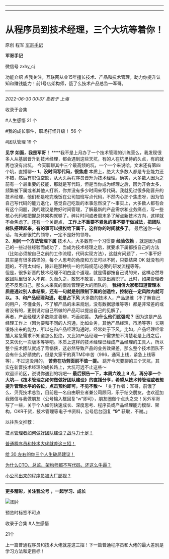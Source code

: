 ----------------------------------------
----------------------------------------
#  从程序员到技术经理，三个大坑等着你！

原创 程军  [ 军哥手记 ](javascript:void\(0\);)

**军哥手记** ![]()

微信号 zxhy_cj

功能介绍 点我关注，互联网从业15年擅长技术、产品和技术管理，助力你提升认知和赚钱能力！前1号店架构师，饿了么技术产品总监—军哥。

____

_2022-06-30 00:37_ _发表于 上海_

收录于合集

#人生感悟 21 个

#我的成长事件，职场打怪升级！ 56 个

#团队管理 19 个

**见字 如面，我是军哥！**
****我不是上月办了一个技术管理的训练营么，我发现很多人从基层晋升到技术经理，都会遇到这些天坑，有的人在坑里待的久点，有的就再也没有出坑。
今天聊聊其中三个最高频的坑，一个一个来说哈，文末还有第四个坑，直播聊～ **1、没时间写代码，很焦虑**
本质上，绝大大多数人都是专业能力还不错，然后有职位空缺，从大头兵程序员晋升为技术经理。确实，大多数人因为之前有一个最重要的技能，那就是写代码，但是当你成为经理之后，因为开会太多，频繁被下属或者其他人打断，你并没有多少时间来写代码。我就见过很多刚晋升的技术经理，他们都是吃完晚饭在公司加班写点代码，不然内心那个焦虑呀，因为怕自己写代码的能力退化，感觉自己吃饭的本事忽然没了～事实上，大多数人都有会有这个问题，我的建议是做好时间管理，了解最新的产品需求和业务痛点，写一些核心代码和把握总体架构就够了。碎片时间或者周末多了解点新技术方向，这样就不会焦虑了。还有一个关键点，
**工作上不重要不紧急的事不要干做减法，把团队梯队搭建起来，有的事可以授权给下属干，这样你的时间就多了。**
最后送你一句话，每天都很忙的领导，一定不是好的领导。  
 **2、用同一个方法管理下属** 技术人，大多数有一个习惯要 **经验依赖**
，就是因为自己的一些过往经验而成功了，当成为技术经理之后，就要求下属都按自己的方法（比如必须按自己之前的工作流程，代码实现方法），这就有问题了，一个事干好其实是有很多路径的，每个人思考的角度和方法可以不同，只要结果
OK 就没有问题的，不用太纠结，除非是那种统一的代码规范/必要的研发流程等等。  
但是，很多新晋的技术经理不明白这个道理，就是得都按自己说的来，这样必然导致团队里很多人不爽，久而久之，敢怒不敢言，就提出离职了。此时，如果管理者还不反思自己，那么未来真的很难管理更大的团队的。
**我相信大家都知道管理本质是通过别人拿结果，还有一句就是别限制下属的创造性，控制在一定风险内就可以。** **3、和产品经理沟通，老是占下风**
大多数的技术人，产品思维（不了解自己的用户，不懂业务，不了解产品的未来规划，没有数据思维等等）都是非常差的或者没有的，更别说对自己所做的产品可以提出自己的见解了。  
再者，产品经理大多数能言善辩，巧舌如簧。 **为什么他们这强呢？**
因为这是产品经理工作上（因为要和不同的人沟通，比如业务，其他产品经理，市场等等）长期锻炼出来的能力，所以在和产品经理沟通时，经常处于下风。比如，产品经理经常插入紧急需求不知道怎么拒绝，又比如产品经理一个需求想不清楚老是上线之后，又来优化一次版本等等吧。本质上这样的技术经理已经成产品经理的工具人，所以整个技术团队就成了背锅侠，这必然导致产品的业务效果差，那么整个技术团队不会有什么好绩效的，但是大家干的真TMD辛苦（996，通宵上线，紧急上线等等），不过这没用的，
**苦劳在功劳面前不值一提。** 跳开今天要聊的三个天坑，其实在新晋技术经理的成长路上，大坑可远不止这些～  
欢迎评论区，说说你遇到的坑吧～ **最后预告一下，本周六晚上 9
点，再分享一个大坑—《技术管理之如何做做好团队建设》的直播分享，希望从技术转管理或者想提升管理水平的各位，点击预约即可，不见不散～**
「关于作者：军哥，前饿了么、贝壳技术总监，目前是一名自由职业者兼公司顾问，乐于结交朋友，也欢迎加我微信与我做朋友（公号输入框回复“w”即可），朋友圈做个点头之交！另外军哥写了一些，关于个人如何快速成长、深度思考、程序员或产品经理能力模型、架构，OKR干货，技术管理等电子书资料，公号后台回复
**“9”** 获取，不谢。」  

以往热文推荐：

[技术管理者如何做好团队建设？战斗力十足！](http://mp.weixin.qq.com/s?__biz=MzA3MDU2MjM4Ng==&mid=2247496181&idx=1&sn=e8a7e2d0acc47e1c12b4a027baf8ebb9&chksm=9f3856c8a84fdfdea684187cce37b2baba45f1f6eca4929e17e5ad9e7cfaee87602073a0d568&scene=21#wechat_redirect)  

[普通程序员和技术大佬就差这三招！](http://mp.weixin.qq.com/s?__biz=MzA3MDU2MjM4Ng==&mid=2247496174&idx=1&sn=b5deaacea81acf3d29c715aaa4700e3f&chksm=9f3856d3a84fdfc562d69c58526a5d85c81ee8489b21f132dba62b94a62b4c5b81d69f08cc56&scene=21#wechat_redirect)  

[给 30
左右的你三个人生破局建议！](http://mp.weixin.qq.com/s?__biz=MzA3MDU2MjM4Ng==&mid=2247496169&idx=1&sn=82ad7fb7c59ba65439610a738fc9002f&chksm=9f3856d4a84fdfc27a2e5974910f9cf5241b14fe505c4658371d9f85e98d724fcf2e40f6525e&scene=21#wechat_redirect)  

[为什么CTO、总监、架构师都不写代码，还这么牛逼？](http://mp.weixin.qq.com/s?__biz=MzA3MDU2MjM4Ng==&mid=2247496161&idx=1&sn=2ddae63db78b6b72eff12abc2d2e79d6&chksm=9f3856dca84fdfcacc9369a7e5c30f0a879025be83ce1c27e411ae4c3c791bb44b912efdd2b4&scene=21#wechat_redirect)

[小公司出来的程序员被大厂鄙视？](http://mp.weixin.qq.com/s?__biz=MzA3MDU2MjM4Ng==&mid=2247495474&idx=1&sn=ee3fe0d44666e11c581812f6a039a973&chksm=9f38480fa84fc11924759b7b22c51fce2bd5f087fb987e3d220ee80caf42aaa8507458dad6f2&scene=21#wechat_redirect)

* * *

  

 **更多精彩，关注我公号** **，一起学习、成长**

![图片](https://mmbiz.qpic.cn/mmbiz_png/b96CibCt70iaajvl7fD4ZCicMcjhXMp1v6UibM134tIsO1j5yqHyNhh9arj090oAL7zGhRJRq6cFqFOlDZMleLl4pw/640?wx_fmt=png)

预览时标签不可点

收录于合集 #人生感悟

21个

上一篇普通程序员和技术大佬就差这三招！下一篇普通程序员和大佬的最大差别是学习方法和定目标！

